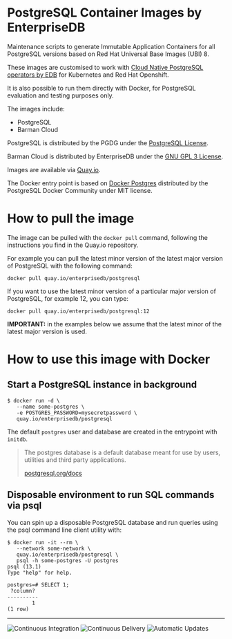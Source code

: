 # PostgreSQL Container Images by EnterpriseDB

Maintenance scripts to generate Immutable Application Containers
for all PostgreSQL versions based on Red Hat Universal Base
Images (UBI) 8.

These images are customised to work with [Cloud
Native PostgreSQL operators by EDB](https://www.enterprisedb.com/)
for Kubernetes and Red Hat Openshift.

It is also possible to run them directly with Docker, for PostgreSQL evaluation and testing purposes only.

The images include:

- PostgreSQL
- Barman Cloud

PostgreSQL is distributed by the PGDG under the [PostgreSQL License](https://www.postgresql.org/about/licence/).

Barman Cloud is distributed by EnterpriseDB under the [GNU GPL 3 License](https://github.com/2ndquadrant-it/barman/blob/master/LICENSE).

Images are available via [Quay.io](https://quay.io/repository/enterprisedb/postgresql).

The Docker entry point is based on [Docker Postgres](https://github.com/docker-library/postgres)
distributed by the PostgreSQL Docker Community under MIT license.

# How to pull the image

The image can be pulled with the `docker pull` command, following the instructions you
find in the Quay.io repository.

For example you can pull the latest minor version of the latest major version of PostgreSQL
with the following command:

```console
docker pull quay.io/enterprisedb/postgresql
```

If you want to use the latest minor version of a particular major version of PostgreSQL,
for example 12, you can type:

```console
docker pull quay.io/enterprisedb/postgresql:12
```

**IMPORTANT:** in the examples below we assume that the latest minor of the latest major version is used.

# How to use this image with Docker

## Start a PostgreSQL instance in background

```console
$ docker run -d \
   --name some-postgres \
   -e POSTGRES_PASSWORD=mysecretpassword \
   quay.io/enterprisedb/postgresql
```

The default `postgres` user and database are created in the entrypoint with `initdb`.

> The postgres database is a default database meant for use by users, utilities and third party applications.
>
> [postgresql.org/docs](http://www.postgresql.org/docs/current/interactive/app-initdb.html)

## Disposable environment to run SQL commands via psql

You can spin up a disposable PostgreSQL database and run queries using the
psql command line client utility with:

```console
$ docker run -it --rm \
   --network some-network \
   quay.io/enterprisedb/postgresql \
   psql -h some-postgres -U postgres
psql (13.1)
Type "help" for help.

postgres=# SELECT 1;
 ?column?
----------
        1
(1 row)

```

---

![Continuous Integration](https://github.com/EnterpriseDB/docker-postgresql/workflows/Continuous%20Integration/badge.svg?branch=master)
![Continuous Delivery](https://github.com/EnterpriseDB/docker-postgresql/workflows/Continuous%20Delivery/badge.svg?branch=master)
![Automatic Updates](https://github.com/EnterpriseDB/docker-postgresql/workflows/Automatic%20Updates/badge.svg?branch=master)
